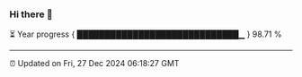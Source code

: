 ### Hi there 👋

⏳ Year progress { █████████████████████████████▁ } 98.71 %

---

⏰ Updated on Fri, 27 Dec 2024 06:18:27 GMT
